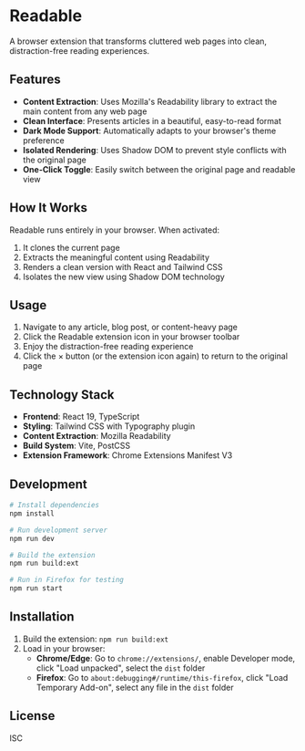 # Readable

A browser extension that transforms cluttered web pages into clean, distraction-free reading experiences.

## Features

- **Content Extraction**: Uses Mozilla's Readability library to extract the main content from any web page
- **Clean Interface**: Presents articles in a beautiful, easy-to-read format
- **Dark Mode Support**: Automatically adapts to your browser's theme preference
- **Isolated Rendering**: Uses Shadow DOM to prevent style conflicts with the original page
- **One-Click Toggle**: Easily switch between the original page and readable view

## How It Works

Readable runs entirely in your browser. When activated:
1. It clones the current page
2. Extracts the meaningful content using Readability
3. Renders a clean version with React and Tailwind CSS
4. Isolates the new view using Shadow DOM technology

## Usage

1. Navigate to any article, blog post, or content-heavy page
2. Click the Readable extension icon in your browser toolbar
3. Enjoy the distraction-free reading experience
4. Click the × button (or the extension icon again) to return to the original page

## Technology Stack

- **Frontend**: React 19, TypeScript
- **Styling**: Tailwind CSS with Typography plugin
- **Content Extraction**: Mozilla Readability
- **Build System**: Vite, PostCSS
- **Extension Framework**: Chrome Extensions Manifest V3

## Development

```bash
# Install dependencies
npm install

# Run development server
npm run dev

# Build the extension
npm run build:ext

# Run in Firefox for testing
npm run start
```

## Installation

1. Build the extension: `npm run build:ext`
2. Load in your browser:
   - **Chrome/Edge**: Go to `chrome://extensions/`, enable Developer mode, click "Load unpacked", select the `dist` folder
   - **Firefox**: Go to `about:debugging#/runtime/this-firefox`, click "Load Temporary Add-on", select any file in the `dist` folder

## License

ISC
